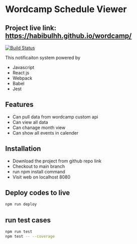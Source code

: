 # Wordcamp Schedule Viewer

## Project live link: https://habibulhh.github.io/wordcamp/

[![Build Status](https://travis-ci.org/joemccann/dillinger.svg?branch=master)](https://travis-ci.org/joemccann/dillinger)

This notificaiton system powered by

- Javascript
- React js
- Webpack
- Babel
- Jest

## Features

- Can pull data from wordcamp custom api
- Can view all data
- Can chanage month view
- Can show all events in calender

## Installation

- Download the project from github repo link
- Checkout to main branch
- run npm install command
- Visit web on localhost 8080

## Deploy codes to live

```sh
npm run deploy
```

## run test cases

```sh
npm run test
npm test -- --coverage
```
